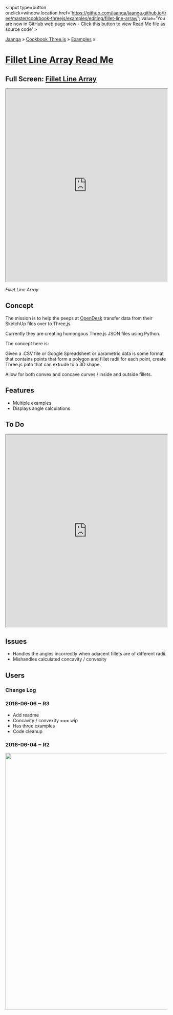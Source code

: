 <span style=display:none; >[You are now in GitHub source code view - click this link to view Read Me file as a web page]
( https://jaanga.github.io/cookbook-threejs/examples/editing/fillet-line-array/index.html#readme.md "View file as a web page." ) </span>
<input type=button onclick=window.location.href='https://github.com/jaanga/jaanga.github.io/tree/master/cookbook-threejs/examples/editing/fillet-line-array/'; value='You are now in GitHub web page view - Click this button to view Read Me file as source code' >

[Jaanga]( https://jaanga.github.io ) &raquo; [Cookbook Three.js]( https://jaanga.github.io/cookbook-threejs/  ) &raquo;
[Examples]( https://jaanga.github.io/cookbook-threejs/examples/ ) &raquo;



[Fillet Line Array Read Me]( index.html#readme.md )
===


## Full Screen: [Fillet Line Array]( https://jaanga.github.io/cookbook-threejs/examples/editing/fillet-line-array/index.html )


<img src="https://cloud.githubusercontent.com/assets/547626/15840421/b5e9c7f4-2bfe-11e6-9c84-86e99d1be608.png" style=display:none; width=800 >

<iframe class=ifr src=https://jaanga.github.io/cookbook-threejs/examples/editing/fillet-line-array/index.html width=100% height=600px ></iframe>


_Fillet Line Array_

## Concept
The mission is to help the peeps at [OpenDesk]( https://www.opendesk.cc/ ) transfer data from their SketchUp files over to Three,js.

Currently they are creating humongous Three.js JSON files using Python.

The concept here is:

Given a .CSV file or Google Spreadsheet or parametric data is some format that contains points that form a polygon and fillet radii for each point, 
create Three.js path that can extrude to a 3D shape.

Allow for both convex and concave curves / inside and outside fillets.


## Features

* Multiple examples
* Displays angle calculations


## To Do


<iframe class=ifr src=https://jaanga.github.io/cookbook-html/examples/libraries/ace-editor/ace-view-r1.html#https://jaanga.github.io/cookbook-threejs/examples/editing/fillet-line-array/fillet-line-array-r3.html width=100% height=600 ></iframe>


## Issues

* Handles the angles incorrectly when adjacent fillets are of different radii. 
* Mishandles calculated concavity / convexity


## Users



### Change Log

### 2016-06-06 ~ R3

* Add readme
* Concavity / convexity === wip
* Has three examples
* Code cleanup


### 2016-06-04 ~ R2 

<img src="https://cloud.githubusercontent.com/assets/547626/15840421/b5e9c7f4-2bfe-11e6-9c84-86e99d1be608.png" width=800 >


